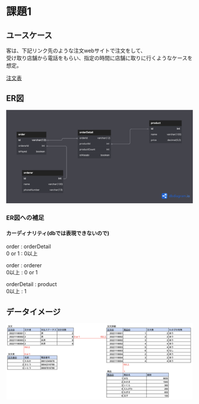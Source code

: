 # 課題1
## ユースケース
客は、下記リンク先のような注文webサイトで注文をして、  
受け取り店舗から電話をもらい、指定の時間に店舗に取りに行くようなケースを想定。

[注文表](https://github.com/praha-inc/praha-challenge-templates/blob/master/db/design/sushi.png)

## ER図
![ER図](ans01/ans01_sushi_order_ER.png)

### ER図への補足
####  カーディナリティ(dbでは表現できないので)
order : orderDetail  
0 or 1 : 0以上

order : orderer  
0以上 : 0 or 1

orderDetail : product  
0以上 : 1

## データイメージ
![データイメージ](ans01/ans01_snapshot007.png)


